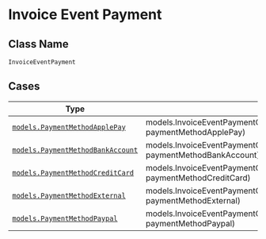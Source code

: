 
# Invoice Event Payment

## Class Name

`InvoiceEventPayment`

## Cases

| Type | Factory Method |
|  --- | --- |
| [`models.PaymentMethodApplePay`](../../../doc/models/payment-method-apple-pay.md) | models.InvoiceEventPaymentContainer.FromPaymentMethodApplePay(models.PaymentMethodApplePay paymentMethodApplePay) |
| [`models.PaymentMethodBankAccount`](../../../doc/models/payment-method-bank-account.md) | models.InvoiceEventPaymentContainer.FromPaymentMethodBankAccount(models.PaymentMethodBankAccount paymentMethodBankAccount) |
| [`models.PaymentMethodCreditCard`](../../../doc/models/payment-method-credit-card.md) | models.InvoiceEventPaymentContainer.FromPaymentMethodCreditCard(models.PaymentMethodCreditCard paymentMethodCreditCard) |
| [`models.PaymentMethodExternal`](../../../doc/models/payment-method-external.md) | models.InvoiceEventPaymentContainer.FromPaymentMethodExternal(models.PaymentMethodExternal paymentMethodExternal) |
| [`models.PaymentMethodPaypal`](../../../doc/models/payment-method-paypal.md) | models.InvoiceEventPaymentContainer.FromPaymentMethodPaypal(models.PaymentMethodPaypal paymentMethodPaypal) |

